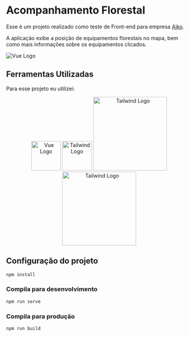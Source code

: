 # Acompanhamento Florestal

Esse é um projeto realizado como teste de Front-end para empresa [Aiko](https://aiko.digital/).

A aplicação exibe a posição de equipamentos florestais no mapa, bem como mais informações sobre os equipamentos clicados.

<img src="https://i.imgur.com/EVASPid.jpg" alt="Vue Logo"/>


## Ferramentas Utilizadas

Para esse projeto eu utilizei:
<p align="center">
  <a href="https://vuejs.org/"><img src="https://upload.wikimedia.org/wikipedia/commons/thumb/9/95/Vue.js_Logo_2.svg/2367px-Vue.js_Logo_2.svg.png" alt="Vue Logo" width="80"/></a>
  <a href="https://vue2-leaflet.netlify.app/"><img src="https://vue2-leaflet.netlify.app/logo.png" alt="Tailwind Logo" width="80"/></a>
  <a href="https://tailwindcss.com/"><img src="https://cdn.worldvectorlogo.com/logos/tailwind-css-wordmark.svg" alt="Tailwind Logo" width="200"/><a/>
    <a href="https://leafletjs.com/"><img src="https://upload.wikimedia.org/wikipedia/commons/thumb/1/13/Leaflet_logo.svg/1200px-Leaflet_logo.svg.png" alt="Tailwind Logo" width="200"/></a>
</p>

## Configuração do projeto
```
npm install
```

### Compila para desenvolvimento
```
npm run serve
```

### Compila para produção
```
npm run build
```
